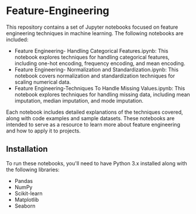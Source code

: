 # Feature-Engineering

This repository contains a set of Jupyter notebooks focused on feature engineering techniques in machine learning. The following notebooks are included:

- Feature Engineering- Handling Categorical Features.ipynb: This notebook explores techniques for handling categorical features, including one-hot encoding, frequency encoding, and mean encoding.
- Feature Engineering- Normalization and Standardization.ipynb: This notebook covers normalization and standardization techniques for scaling numerical data.
- Feature Engineering-Techniques To Handle Missing Values.ipynb: This notebook explores techniques for handling missing data, including mean imputation, median imputation, and mode imputation.

Each notebook includes detailed explanations of the techniques covered, along with code examples and sample datasets. These notebooks are intended to serve as a resource to learn more about feature engineering and how to apply it to projects.

## Installation

To run these notebooks, you'll need to have Python 3.x installed along with the following libraries:

- Pandas
- NumPy
- Scikit-learn
- Matplotlib
- Seaborn



